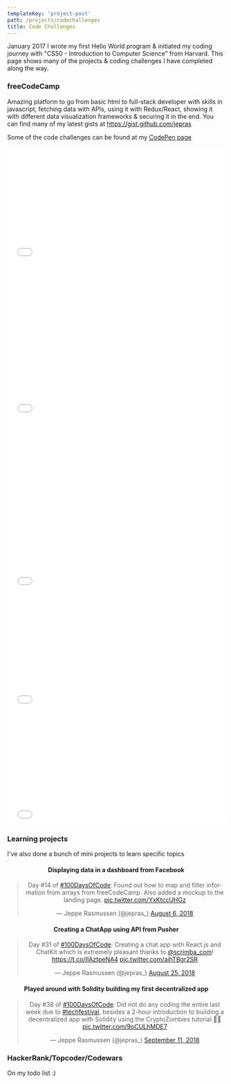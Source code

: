 ```yaml
---
templateKey: 'project-post'
path: /projects/codechallenges
title: Code Challenges
---
```


January 2017 I wrote my first Hello World program & initiated my coding journey with "CS50 - Introduction to Computer Science" from Harvard. This page shows many of the projects & coding challenges I have completed along the way.

### freeCodeCamp

Amazing platform to go from basic html to full-stack developer with skills in javascript, fetching data with APIs, using it with Redux/React, showing it with different data visualization frameworks & securing it in the end. 
You can find many of my latest gists at https://gist.github.com/jepras 

Some of the code challenges can be found at my [CodePen page](https://codepen.io/jepras/)
<iframe height='265' scrolling='no' title='Build a Pomodoro Clock' src='//codepen.io/jepras/embed/preview/QJLYRd/?height=265&theme-id=0&default-tab=result' frameborder='no' allowtransparency='true' allowfullscreen='true' style='width: 100%;'>See the Pen <a href='https://codepen.io/jepras/pen/QJLYRd/'>Build a Pomodoro Clock</a> by Jeppe Rasmussen (<a href='https://codepen.io/jepras'>@jepras</a>) on <a href='https://codepen.io'>CodePen</a>.
</iframe>
<iframe height='368' scrolling='no' title='Simple React Markdown Previewer' src='//codepen.io/jepras/embed/preview/aRXbVG/?height=368&theme-id=0&default-tab=result' frameborder='no' allowtransparency='true' allowfullscreen='true' style='width: 100%;'>See the Pen <a href='https://codepen.io/jepras/pen/aRXbVG/'>Simple React Markdown Previewer</a> by Jeppe Rasmussen (<a href='https://codepen.io/jepras'>@jepras</a>) on <a href='https://codepen.io'>CodePen</a>.
</iframe>
<iframe height='398' scrolling='no' title='Build a JavaScript Calculator' src='//codepen.io/jepras/embed/preview/aRrZLm/?height=398&theme-id=0&default-tab=result' frameborder='no' allowtransparency='true' allowfullscreen='true' style='width: 100%;'>See the Pen <a href='https://codepen.io/jepras/pen/aRrZLm/'>Build a JavaScript Calculator</a> by Jeppe Rasmussen (<a href='https://codepen.io/jepras'>@jepras</a>) on <a href='https://codepen.io'>CodePen</a>.
</iframe>
<iframe height='265' scrolling='no' title='Build a Drum Machine' src='//codepen.io/jepras/embed/preview/yRrPrJ/?height=265&theme-id=0&default-tab=result' frameborder='no' allowtransparency='true' allowfullscreen='true' style='width: 100%;'>See the Pen <a href='https://codepen.io/jepras/pen/yRrPrJ/'>Build a Drum Machine</a> by Jeppe Rasmussen (<a href='https://codepen.io/jepras'>@jepras</a>) on <a href='https://codepen.io'>CodePen</a>.
</iframe>
<iframe height='265' scrolling='no' title='Right Quote Machine' src='//codepen.io/jepras/embed/preview/VEVQrd/?height=265&theme-id=0&default-tab=js,result' frameborder='no' allowtransparency='true' allowfullscreen='true' style='width: 100%;'>See the Pen <a href='https://codepen.io/jepras/pen/VEVQrd/'>Right Quote Machine</a> by Jeppe Rasmussen (<a href='https://codepen.io/jepras'>@jepras</a>) on <a href='https://codepen.io'>CodePen</a>.
</iframe>

### Learning projects

I've also done a bunch of mini projects to learn specific topics

<div align="center">

#### Displaying data in a dashboard from Facebook
<blockquote class="twitter-tweet" data-lang="en"><p lang="en" dir="ltr">Day #14 of <a href="https://twitter.com/hashtag/100DaysOfCode?src=hash&amp;ref_src=twsrc%5Etfw">#100DaysOfCode</a>: Found out how to map and filter information from arrays from freeCodeCamp. Also added a mockup to the landing page. <a href="https://t.co/YxKtccUHGz">pic.twitter.com/YxKtccUHGz</a></p>&mdash; Jeppe Rasmussen (@jepras_) <a href="https://twitter.com/jepras_/status/1026425269203214336?ref_src=twsrc%5Etfw">August 6, 2018</a></blockquote>
<script async src="https://platform.twitter.com/widgets.js" charset="utf-8"></script>

#### Creating a ChatApp using API from Pusher
<blockquote class="twitter-tweet" data-lang="en"><p lang="en" dir="ltr">Day #31 of <a href="https://twitter.com/hashtag/100DaysOfCode?src=hash&amp;ref_src=twsrc%5Etfw">#100DaysOfCode</a>: Creating a chat app with React.js and ChatKit which is extremely pleasant thanks to <a href="https://twitter.com/scrimba_com?ref_src=twsrc%5Etfw">@scrimba_com</a>! <a href="https://t.co/IIAztpeNA4">https://t.co/IIAztpeNA4</a> <a href="https://t.co/aihTBgr2SR">pic.twitter.com/aihTBgr2SR</a></p>&mdash; Jeppe Rasmussen (@jepras_) <a href="https://twitter.com/jepras_/status/1033282445280534528?ref_src=twsrc%5Etfw">August 25, 2018</a></blockquote>
<script async src="https://platform.twitter.com/widgets.js" charset="utf-8"></script>

#### Played around with Solidity building my first decentralized app
<blockquote class="twitter-tweet" data-lang="en"><p lang="en" dir="ltr">Day #38 of <a href="https://twitter.com/hashtag/100DaysOfCode?src=hash&amp;ref_src=twsrc%5Etfw">#100DaysOfCode</a>: Did not do any coding the entire last week due to <a href="https://twitter.com/hashtag/techfestival?src=hash&amp;ref_src=twsrc%5Etfw">#techfestival</a>, besides a 2-hour introduction to building a decentralized app with Solidity using the CryptoZombies tutorial 🧟‍♂️ <a href="https://t.co/9oCULhMDE7">pic.twitter.com/9oCULhMDE7</a></p>&mdash; Jeppe Rasmussen (@jepras_) <a href="https://twitter.com/jepras_/status/1039606499490721793?ref_src=twsrc%5Etfw">September 11, 2018</a></blockquote>
<script async src="https://platform.twitter.com/widgets.js" charset="utf-8"></script></div>

### HackerRank/Topcoder/Codewars

On my todo list :)


